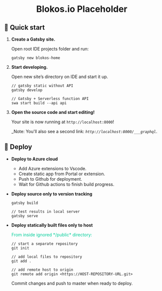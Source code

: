 <h1 align="center">
  Blokos.io Placeholder
</h1>

## 🚀 Quick start

1.  **Create a Gatsby site.**

    Open root IDE projects folder and run:

    ```shell
    gatsby new blokos-home
    ```

2.  **Start developing.**

    Open new site’s directory on IDE and start it up.

    ```shell
    // gatsby static without API
    gatsby develop
    
    // Gatsby + Serverless function API
    swa start build --api api
    ```

3.  **Open the source code and start editing!**

    Your site is now running at `http://localhost:8000`!

    _Note: You'll also see a second link: _`http://localhost:8000/___graphql`_.

## 💫 Deploy

- **Deploy to Azure cloud**

  - Add Azure extensions to Vscode.
  - Create static app from Portal or extension.
  - Push to Github for deployment.
  - Wait for Github actions to finish build progress.

- **Deploy source only to version tracking**

    ```shell
    gatsby build

    // test results in local server
    gatsby serve
    ```

- **Deploy statically built files only to host**

  <p style="color: #00CC99">
    From inside ignored */public* directory:
  </p>

    ```shell
    // start a separate repository
    git init

    // add local files to repository
    git add .

    // add remote host to origin
    git remote add origin <https://HOST-REPOSITORY-URL.git>
    ```

    Commit changes and push to master when ready to deploy.
